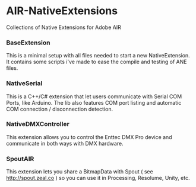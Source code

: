 AIR-NativeExtensions
====================

Collections of Native Extensions for Adobe AIR


### BaseExtension

This is a minimal setup with all files needed to start a new NativeExtension. It contains some scripts i've made to ease the compile and testing of ANE files.

### NativeSerial

This is a C++/C# extension that let users communicate with Serial COM Ports, like Arduino.
The lib also features COM port listing and automatic COM connection / disconnection detection.

### NativeDMXController

This extension allows you to control the Enttec DMX Pro device and communicate in both ways with DMX hardware.

### SpoutAIR

This extension lets you share a BitmapData with Spout ( see http://spout.zeal.co ) so you can use it in Processing, Resolume, Unity, etc.
